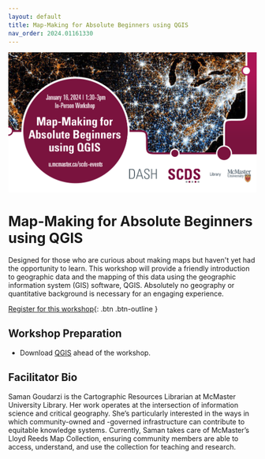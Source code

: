 ```yaml
---
layout: default
title: Map-Making for Absolute Beginners using QGIS
nav_order: 2024.01161330
---
```

<img src="assets/img/Mapmaking.png" alt="Workshop Title Slide" width="720">

# Map-Making for Absolute Beginners using QGIS

Designed for those who are curious about making maps but haven't yet had the opportunity to learn. This workshop will provide a friendly introduction to geographic data and the mapping of this data using the geographic information system (GIS) software, QGIS. Absolutely no geography or quantitative background is necessary for an engaging experience.

[Register for this workshop](https://libcal.mcmaster.ca/event/3741146){: .btn .btn-outline }

## Workshop Preparation 

- Download [QGIS](https://www.qgis.org/en/site/forusers/download.html) ahead of the workshop.

## Facilitator Bio

Saman Goudarzi is the Cartographic Resources Librarian at McMaster University Library. Her work operates at the intersection of information science and critical geography. She’s particularly interested in the ways in which community-owned and -governed infrastructure can contribute to equitable knowledge systems. Currently, Saman takes care of McMaster’s Lloyd Reeds Map Collection, ensuring community members are able to access, understand, and use the collection for teaching and research.

  
<!-- # Workshop Recording

Coming Soon

# Workshop Slides

Coming Soon

# Links and Resources 

Coming Soon -->
